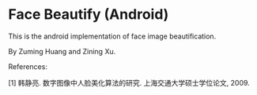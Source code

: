 # Face Beautify (Android)

This is the android implementation of face image beautification.

By Zuming Huang and Zining Xu.

References:

[1] 韩静亮. 数字图像中人脸美化算法的研究. 上海交通大学硕士学位论文, 2009.

